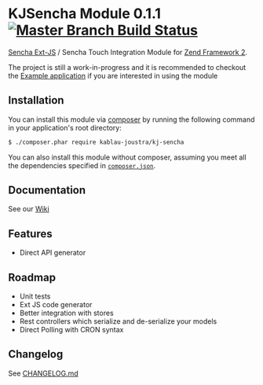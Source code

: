 KJSencha Module 0.1.1 [![Master Branch Build Status](https://secure.travis-ci.org/KablauJoustra/KJSencha.png?branch=master)](http://travis-ci.org/KablauJoustra/KJSencha)
======================

[Sencha Ext-JS](http://www.sencha.com/products/extjs/) / Sencha Touch Integration Module
for [Zend Framework 2](http://framework.zend.com/).

The project is still a work-in-progress and it is recommended 
to checkout the [Example application](https://github.com/KablauJoustra/KJSenchaExample) if you 
are interested in using the module

## Installation

You can install this module via [composer](https://getcomposer.org/) by running the following
command in your application's root directory:

```sh
$ ./composer.phar require kablau-joustra/kj-sencha
```

You can also install this module without composer, assuming you meet all the dependencies
specified in [`composer.json`](https://github.com/Ocramius/KJSencha/blob/master/composer.json).

## Documentation

See our [Wiki](https://github.com/KablauJoustra/KJSencha/wiki)

## Features

- Direct API generator

## Roadmap

- Unit tests
- Ext JS code generator
- Better integration with stores
- Rest controllers which serialize and de-serialize your models
- Direct Polling with CRON syntax

Changelog
----------
See [CHANGELOG.md](https://github.com/KablauJoustra/KJSencha/blob/master/CHANGELOG.md)
